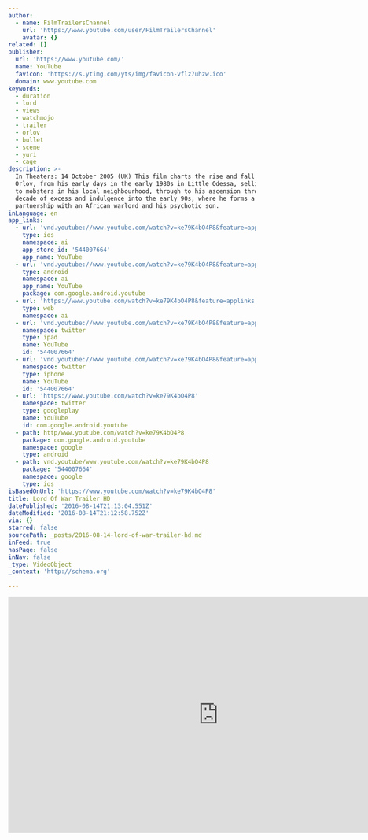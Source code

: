 ```yaml
---
author:
  - name: FilmTrailersChannel
    url: 'https://www.youtube.com/user/FilmTrailersChannel'
    avatar: {}
related: []
publisher:
  url: 'https://www.youtube.com/'
  name: YouTube
  favicon: 'https://s.ytimg.com/yts/img/favicon-vflz7uhzw.ico'
  domain: www.youtube.com
keywords:
  - duration
  - lord
  - views
  - watchmojo
  - trailer
  - orlov
  - bullet
  - scene
  - yuri
  - cage
description: >-
  In Theaters: 14 October 2005 (UK) This film charts the rise and fall of Yuri
  Orlov, from his early days in the early 1980s in Little Odessa, selling guns
  to mobsters in his local neighbourhood, through to his ascension through the
  decade of excess and indulgence into the early 90s, where he forms a business
  partnership with an African warlord and his psychotic son.
inLanguage: en
app_links:
  - url: 'vnd.youtube://www.youtube.com/watch?v=ke79K4bO4P8&feature=applinks'
    type: ios
    namespace: ai
    app_store_id: '544007664'
    app_name: YouTube
  - url: 'vnd.youtube://www.youtube.com/watch?v=ke79K4bO4P8&feature=applinks'
    type: android
    namespace: ai
    app_name: YouTube
    package: com.google.android.youtube
  - url: 'https://www.youtube.com/watch?v=ke79K4bO4P8&feature=applinks'
    type: web
    namespace: ai
  - url: 'vnd.youtube://www.youtube.com/watch?v=ke79K4bO4P8&feature=applinks'
    namespace: twitter
    type: ipad
    name: YouTube
    id: '544007664'
  - url: 'vnd.youtube://www.youtube.com/watch?v=ke79K4bO4P8&feature=applinks'
    namespace: twitter
    type: iphone
    name: YouTube
    id: '544007664'
  - url: 'https://www.youtube.com/watch?v=ke79K4bO4P8'
    namespace: twitter
    type: googleplay
    name: YouTube
    id: com.google.android.youtube
  - path: http/www.youtube.com/watch?v=ke79K4bO4P8
    package: com.google.android.youtube
    namespace: google
    type: android
  - path: vnd.youtube/www.youtube.com/watch?v=ke79K4bO4P8
    package: '544007664'
    namespace: google
    type: ios
isBasedOnUrl: 'https://www.youtube.com/watch?v=ke79K4bO4P8'
title: Lord Of War Trailer HD
datePublished: '2016-08-14T21:13:04.551Z'
dateModified: '2016-08-14T21:12:58.752Z'
via: {}
starred: false
sourcePath: _posts/2016-08-14-lord-of-war-trailer-hd.md
inFeed: true
hasPage: false
inNav: false
_type: VideoObject
_context: 'http://schema.org'

---
```

<iframe src="https://cdn.embedly.com/widgets/media.html?src=https%3A%2F%2Fwww.youtube.com%2Fembed%2Fke79K4bO4P8%3Ffeature%3Doembed&amp;url=http%3A%2F%2Fwww.youtube.com%2Fwatch%3Fv%3Dke79K4bO4P8&amp;image=https%3A%2F%2Fi.ytimg.com%2Fvi%2Fke79K4bO4P8%2Fhqdefault.jpg&amp;key=b7d04c9b404c499eba89ee7072e1c4f7&amp;type=text%2Fhtml&amp;schema=youtube" width="854" height="480" scrolling="no" frameborder="0" allowfullscreen="" style=""></iframe>